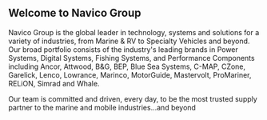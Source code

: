 ## Welcome to Navico Group

Navico Group is the global leader in technology, systems and solutions for a variety of industries, from Marine & RV to Specialty Vehicles and beyond. Our broad portfolio consists of the industry's leading brands in Power Systems, Digital Systems, Fishing Systems, and Performance Components including Ancor, Attwood, B&G, BEP, Blue Sea Systems, C-MAP, CZone, Garelick, Lenco, Lowrance, Marinco, MotorGuide, Mastervolt, ProMariner, RELiON, Simrad and Whale. 

Our team is committed and driven, every day, to be the most trusted supply partner to the marine and mobile industries...and beyond

<!--

**Here are some ideas to get you started:**

🙋‍♀️ A short introduction - what is your organization all about?
🌈 Contribution guidelines - how can the community get involved?
👩‍💻 Useful resources - where can the community find your docs? Is there anything else the community should know?
🍿 Fun facts - what does your team eat for breakfast?
🧙 Remember, you can do mighty things with the power of [Markdown](https://docs.github.com/github/writing-on-github/getting-started-with-writing-and-formatting-on-github/basic-writing-and-formatting-syntax)
-->

